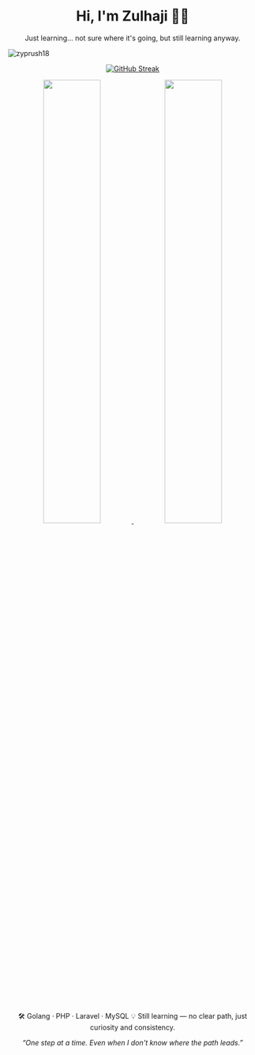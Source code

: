 <h1 align="center">Hi, I'm Zulhaji 👨‍💻</h1>
<p align="center">Just learning... not sure where it's going, but still learning anyway.</p>

<p align="left"> <img src="https://komarev.com/ghpvc/?username=zyprush18&label=Profile%20views&color=0e75b6&style=flat" alt="zyprush18" /> </p>


<a href="https://github.com/Zyprush18">
   <p align="center">
      <img src="https://streak-stats.demolab.com?user=Zyprush18&theme=github-dark-blue&hide_border=true" alt="GitHub Streak" />
</p>


<p align="center">
  <img src="https://github-readme-stats.vercel.app/api?username=Zyprush18&show_icons=true&hide_border=true&theme=github_dark&hide_title=true&count_private=true" width="48%" />
  <img src="https://github-readme-stats.vercel.app/api/top-langs/?username=Zyprush18&layout=compact&hide_border=true&theme=github_dark&hide_title=true" width="48%" />
</p>

</a>
<p align="center">
  🛠️ Golang · PHP · Laravel · MySQL   
  💡 Still learning — no clear path, just curiosity and consistency.
</p>

<p align="center">
  <i>“One step at a time. Even when I don't know where the path leads.”</i>
</p>
